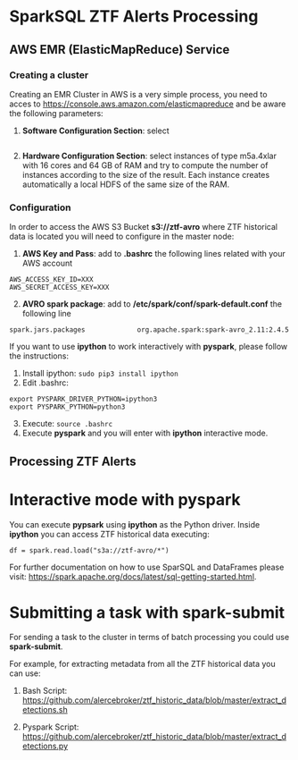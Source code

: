 # SparkSQL ZTF Alerts Processing

## AWS EMR (ElasticMapReduce) Service

### Creating a cluster

Creating an EMR Cluster in AWS is a very simple process, you need to acces to https://console.aws.amazon.com/elasticmapreduce and be aware the following parameters:

1. **Software Configuration Section**: select

``` Spark: Spark 2.4.5 on Hadoop 2.8.5 YARN and Zeppelin 0.8.2
```
2. **Hardware Configuration Section**: select instances of type m5a.4xlar with 16 cores and 64 GB of RAM and try to compute the number of instances according to the size of the result. Each instance creates automatically a local HDFS of the same size of the RAM.

### Configuration

In order to access the AWS S3 Bucket **s3://ztf-avro** where ZTF historical data is located you will need to configure in the master node:

1. **AWS Key and Pass**:  add to **.bashrc** the following lines related with your AWS account

```
AWS_ACCESS_KEY_ID=XXX
AWS_SECRET_ACCESS_KEY=XXX
```

2. **AVRO spark package**: add to **/etc/spark/conf/spark-default.conf** the following line

```
spark.jars.packages             org.apache.spark:spark-avro_2.11:2.4.5
```
If you want to use **ipython** to work interactively with **pyspark**, please follow the instructions:

1. Install ipython: ```sudo pip3 install ipython```
2. Edit .bashrc:

```
export PYSPARK_DRIVER_PYTHON=ipython3
export PYSPARK_PYTHON=python3
```
3. Execute: ```source .bashrc``` 
4. Execute **pyspark** and you will enter with **ipython** interactive mode.

## Processing ZTF Alerts

# Interactive mode with **pyspark**

You can execute **pypsark** using **ipython** as the Python driver. Inside **ipython** you can access ZTF historical data executing:

```
df = spark.read.load("s3a://ztf-avro/*")
```
For further documentation on how to use SparSQL and DataFrames please visit: https://spark.apache.org/docs/latest/sql-getting-started.html.

# Submitting a task with **spark-submit**

For sending a task to the cluster in terms of batch processing you could use **spark-submit**.

For example, for extracting metadata from all the ZTF historical data you can use: 

1. Bash Script: https://github.com/alercebroker/ztf_historic_data/blob/master/extract_detections.sh

2. Pyspark Script: https://github.com/alercebroker/ztf_historic_data/blob/master/extract_detections.py
